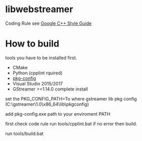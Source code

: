 # libwebstreamer

Coding Rule see [Google C++ Style Guide](https://google.github.io/styleguide/cppguide.html)
# How to build

tools you have to be installed first.
* CMake
* Python (cpplint rquired)
* [pkg-config](https://github.com/kedacomresearch/libwebstreamer/releases/download/0.0.0/pkg-config.zip)
* Visual Studio 2015/2017
* GStreamer >=1.14.0 complete install

set the PKG_CONFIG_PATH=To where gstreamer lib pkg config (C:\gstreamer\1.0\x86_64\lib\pkgconfig)

add pkg-config.exe path to your enviroment PATH

first check code rule
run tools/cpplint.bat
if no error then build.

run tools/build.bat